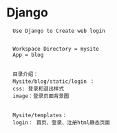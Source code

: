 # Django

      Use Django to Create web login


      Workspace Directory = mysite
      App = blog

      
      目录介绍：
      Mysite/blog/static/login ：
      css: 登录和退出样式
      image：登录页面背景图
      
      
      Mysite/templates：
      login： 首页、登录、注册html静态页面
      
